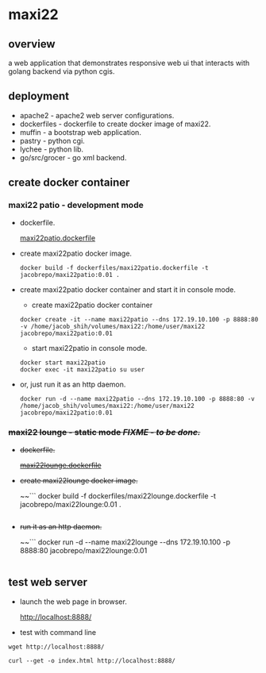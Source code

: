 # maxi22

## overview

a web application that demonstrates responsive web ui that interacts with golang backend via python cgis.

## deployment

* apache2 - apache2 web server configurations.
* dockerfiles - dockerfile to create docker image of maxi22.
* muffin - a bootstrap web application.
* pastry - python cgi.
* lychee - python lib.
* go/src/grocer - go xml backend.

## create docker container

### maxi22 patio - development mode

* dockerfile.

    [maxi22patio.dockerfile](dockerfiles/maxi22patio.dockerfile)

* create maxi22patio docker image.
 
    ```
    docker build -f dockerfiles/maxi22patio.dockerfile -t jacobrepo/maxi22patio:0.01 .
    ```

* create maxi22patio docker container and start it in console mode.

    * create maxi22patio docker container

    ```
    docker create -it --name maxi22patio --dns 172.19.10.100 -p 8888:80 -v /home/jacob_shih/volumes/maxi22:/home/user/maxi22 jacobrepo/maxi22patio:0.01
    ```

    * start maxi22patio in console mode.

    ```
    docker start maxi22patio
    docker exec -it maxi22patio su user
    ```

* or, just run it as an http daemon.

    ```
    docker run -d --name maxi22patio --dns 172.19.10.100 -p 8888:80 -v /home/jacob_shih/volumes/maxi22:/home/user/maxi22 jacobrepo/maxi22patio:0.01
    ```

### ~~maxi22 lounge - static mode ***FIXME - to be done.***~~

* ~~dockerfile.~~

    ~~[maxi22lounge.dockerfile](dockerfiles/maxi22lounge.dockerfile)~~

* ~~create maxi22lounge docker image.~~
 
    ~~```
    docker build -f dockerfiles/maxi22lounge.dockerfile -t jacobrepo/maxi22lounge:0.01 .
    ```~~

* ~~run it as an http daemon.~~

    ~~```
    docker run -d --name maxi22lounge --dns 172.19.10.100 -p 8888:80 jacobrepo/maxi22lounge:0.01
    ```~~

## test web server

* launch the web page in browser.

    [http://localhost:8888/](http://localhost:8888/)

* test with command line

```
wget http://localhost:8888/
```

```
curl --get -o index.html http://localhost:8888/
```
